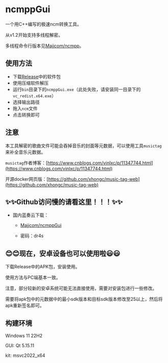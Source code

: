 # ncmppGui

一个用C++编写的极速ncm转换工具。

从v1.2开始支持多线程解密。

多线程命令行版本见[Majjcom/ncmpp](https://github.com/Majjcom/ncmpp)。

## 使用方法

- 下载[Release](https://github.com/Majjcom/ncmppGui/releases/latest)中的软件包
- 使用压缩软件解压
- 运行`bin`目录下的`ncmppGui.exe`（此处失败，请安装同一目录下的`vc_redist.x64.exe`）
- 选择输出路径
- 拖入`ncm`文件
- 点击转换即可

## 注意

本工具解密的歌曲文件可能会吞掉音乐的封面等元数据，可以使用工具`musictag`来补全音乐元数据。

`musictag`作者博客：[https://www.cnblogs.com/vinlxc/p/11347744.html](https://www.cnblogs.com/vinlxc/p/11347744.html)

开源docker网页版：[https://github.com/xhongc/music-tag-web](https://github.com/xhongc/music-tag-web)

## ✨✨Github访问慢的请看这里！！！✨✨

- 国内蓝奏云下载：

  - [Majjcom/ncmppGui](https://majjcom.lanzouy.com/b01x26kxg)

  - 密码：dr4s

## 😊😊现在，安卓设备也可以使用啦😃😃

下载Release中的APK包，安装使用。

使用方法与PC端基本一致。

注意，部分较新的安卓系统可能无法直接使用，需要对安装包进行一些修改。

需要将apk包中的元数据中的最小sdk版本和目标sdk版本修改至25以上，然后将apk重新签名即可。

## 构建环境

Windows 11 22H2

GUI: Qt 5.15.11

kit: msvc2022_x64